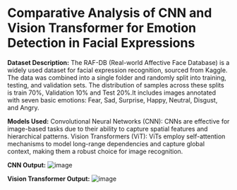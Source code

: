 # Comparative Analysis of CNN and Vision Transformer for Emotion Detection in Facial Expressions

**Dataset Description:** The RAF-DB (Real-world Affective Face Database) is a widely used dataset for facial expression recognition, sourced from Kaggle. The data was combined into a single folder and randomly split into training, testing, and validation sets. The distribution of samples across these splits is train 70%, Validation 10% and Test 20%.It includes images annotated with seven basic emotions: Fear, Sad, Surprise, Happy, Neutral, Disgust, and Angry.


**Models Used:**
Convolutional Neural Networks (CNN): CNNs are effective for image-based tasks due to their ability to capture spatial features and hierarchical patterns.
Vision Transformers (ViT): ViTs employ self-attention mechanisms to model long-range dependencies and capture global context, making them a robust choice for image recognition.


**CNN Output:**
![image](https://github.com/user-attachments/assets/47cd3ce1-b83c-4144-8aa7-587358df6207)


**Vision Transformer Output:**
![image](https://github.com/user-attachments/assets/904c74fe-6a62-47d6-adc4-680092d006d7)





